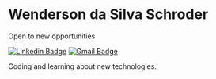 # Wenderson da Silva Schroder

Open to new opportunities

[![Linkedin Badge](https://img.shields.io/badge/-Wenderson%20da%20Silva%20Schroder-0073b1?style=flat-square&logo=Linkedin&logoColor=white&link=https://www.linkedin.com/in/wenderson-da-silva-schroder-a76a281ab/)](https://www.linkedin.com/in/wenderson-da-silva-schroder-a76a281ab/)  [![Gmail Badge](https://img.shields.io/badge/-wendersondasilva3@gmail.com-f00?style=flat-square&logo=Gmail&logoColor=white&link=mailto:wendersondasilva3@@gmail.com)](mailto:wendersondasilva3@@gmail.com)

Coding and learning about new technologies.
